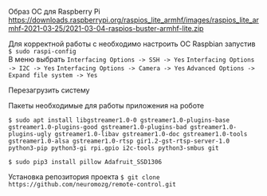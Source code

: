Образ ОС для Raspberry Pi
https://downloads.raspberrypi.org/raspios_lite_armhf/images/raspios_lite_armhf-2021-03-25/2021-03-04-raspios-buster-armhf-lite.zip

Для корректной работы с необходимо настроить ОС Raspbian запустив  
```$ sudo raspi-config```  
В меню выбрать 
`Interfacing Options -> SSH -> Yes`
`Interfacing Options -> I2C -> Yes`
`Interfacing Options -> Camera -> Yes`
`Advanced Options -> Expand file system -> Yes`

Перезагрузить систему

Пакеты необходимые для работы приложения на роботе

```$ sudo apt install libgstreamer1.0-0 gstreamer1.0-plugins-base gstreamer1.0-plugins-good gstreamer1.0-plugins-bad gstreamer1.0-plugins-ugly gstreamer1.0-libav gstreamer1.0-doc gstreamer1.0-tools gstreamer1.0-alsa gstreamer1.0-rtsp gir1.2-gst-rtsp-server-1.0 python3-pip python3-gi rpi.gpio i2c-tools python3-smbus git```

```$ sudo pip3 install pillow Adafruit_SSD1306```

Установка репозитория проекта
```$ git clone https://github.com/neuromozg/remote-control.git```
